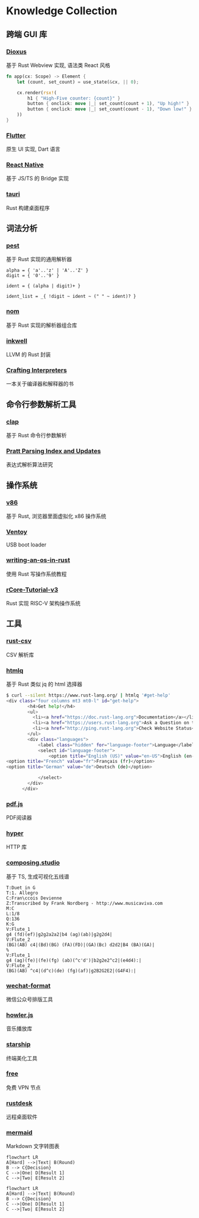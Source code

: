 # Knowledge Collection

## 跨端 GUI 库

### [Dioxus](https://dioxuslabs.com/)
基于 Rust Webview 实现, 语法类 React 风格
```rust
fn app(cx: Scope) -> Element {
    let (count, set_count) = use_state(&cx, || 0);

    cx.render(rsx!(
        h1 { "High-Five counter: {count}" }
        button { onclick: move |_| set_count(count + 1), "Up high!" }
        button { onclick: move |_| set_count(count - 1), "Down low!" }
    ))
}
```

### [Flutter](https://flutter.dev/)
原生 UI 实现, Dart 语言

### [React Native](https://reactnative.dev/)
基于 JS/TS 的 Bridge 实现

### [tauri](https://github.com/tauri-apps/tauri)
Rust 构建桌面程序

## 词法分析

### [pest](https://pest.rs/)
基于 Rust 实现的通用解析器
```pest
alpha = { 'a'..'z' | 'A'..'Z' }
digit = { '0'..'9' }

ident = { (alpha | digit)+ }

ident_list = _{ !digit ~ ident ~ (" " ~ ident)? }
```

### [nom](https://github.com/Geal/nom)
基于 Rust 实现的解析器组合库

### [inkwell](https://github.com/TheDan64/inkwell)
LLVM 的 Rust 封装

### [Crafting Interpreters](http://craftinginterpreters.com/)
一本关于编译器和解释器的书

## 命令行参数解析工具

### [clap](https://github.com/clap-rs/clap)
基于 Rust 命令行参数解析

### [Pratt Parsing Index and Updates](https://www.oilshell.org/blog/2017/03/31.html)
表达式解析算法研究

## 操作系统

### [v86](https://github.com/copy/v86)
基于 Rust, 浏览器里面虚拟化 x86 操作系统

### [Ventoy](https://github.com/ventoy/Ventoy)
USB boot loader

### [writing-an-os-in-rust](https://github.com/rustcc/writing-an-os-in-rust)
使用 Rust 写操作系统教程

### [rCore-Tutorial-v3](https://github.com/rcore-os/rCore-Tutorial-v3)
Rust 实现 RISC-V 架构操作系统

## 工具

### [rust-csv](https://github.com/BurntSushi/rust-csv)
CSV 解析库

### [htmlq](https://github.com/mgdm/htmlq)
基于 Rust 类似 jq 的 html 选择器
```bash
$ curl --silent https://www.rust-lang.org/ | htmlq '#get-help'
<div class="four columns mt3 mt0-l" id="get-help">
        <h4>Get help!</h4>
        <ul>
          <li><a href="https://doc.rust-lang.org">Documentation</a></li>
          <li><a href="https://users.rust-lang.org">Ask a Question on the Users Forum</a></li>
          <li><a href="http://ping.rust-lang.org">Check Website Status</a></li>
        </ul>
        <div class="languages">
            <label class="hidden" for="language-footer">Language</label>
            <select id="language-footer">
                <option title="English (US)" value="en-US">English (en-US)</option>
<option title="French" value="fr">Français (fr)</option>
<option title="German" value="de">Deutsch (de)</option>

            </select>
        </div>
      </div>
```

### [pdf.js](https://github.com/mozilla/pdf.js)
PDF阅读器

### [hyper](https://github.com/hyperium/hyper)
HTTP 库

### [composing.studio](https://github.com/ekzhang/composing.studio)
基于 TS, 生成可视化五线谱
```
T:Duet in G
T:1. Allegro
C:Fran\ccois Devienne
Z:Transcribed by Frank Nordberg - http://www.musicaviva.com
M:C
L:1/8
Q:136
K:G
V:Flute_1
g4 (fd)(ef)|g2g2a2a2|b4 (ag)(ab)|g2g2d4|
V:Flute_2
(BG)(AB) c4|(Bd)(BG) (FA)(FD)|(GA)(Bc) d2d2|B4 (BA)(GA)|
%
V:Flute_1
g4 (ag)(fe)|(fe)(fg) (ab)(^c'd')|b2g2e2^c2|(e4d4):|
V:Flute_2
(BG)(AB) ^c4|(d^c)(de) (fg)(af)|g2B2G2E2|(G4F4):|

```
### [wechat-format](https://github.com/lyricat/wechat-format)
微信公众号排版工具

### [howler.js](https://github.com/goldfire/howler.js)
音乐播放库

### [starship](https://github.com/starship/starship)
终端美化工具

### [free](https://github.com/freefq/free)
免费 VPN 节点

### [rustdesk](https://github.com/rustdesk/rustdesk)
远程桌面软件

### [mermaid](https://github.com/mermaid-js/mermaid)
Markdown 文字转图表
```
flowchart LR
A[Hard] -->|Text| B(Round)
B --> C{Decision}
C -->|One| D[Result 1]
C -->|Two| E[Result 2]
```
```mermaid
flowchart LR
A[Hard] -->|Text| B(Round)
B --> C{Decision}
C -->|One| D[Result 1]
C -->|Two| E[Result 2]
```